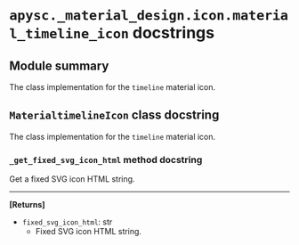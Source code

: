 # `apysc._material_design.icon.material_timeline_icon` docstrings

## Module summary

The class implementation for the `timeline` material icon.

## `MaterialtimelineIcon` class docstring

The class implementation for the `timeline` material icon.

### `_get_fixed_svg_icon_html` method docstring

Get a fixed SVG icon HTML string.<hr>

**[Returns]**

- `fixed_svg_icon_html`: str
  - Fixed SVG icon HTML string.